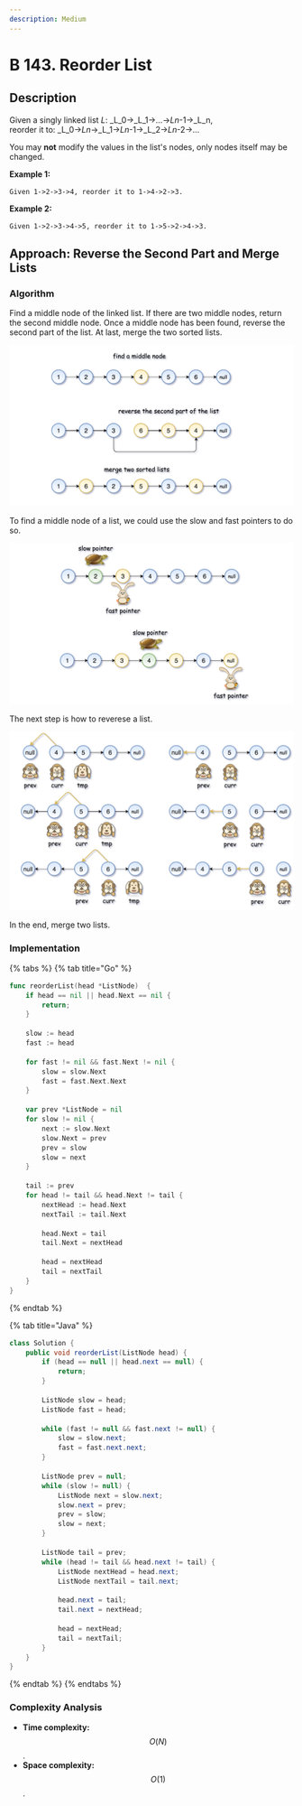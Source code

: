 ```yaml
---
description: Medium
---
```


# B 143. Reorder List

## Description

Given a singly linked list _L_: _L_0→_L_1→…→_Ln_-1→_L_n,  
reorder it to: _L_0→_Ln_→_L_1→_Ln_-1→_L_2→_Ln_-2→…

You may **not** modify the values in the list's nodes, only nodes itself may be changed.

**Example 1:**

```text
Given 1->2->3->4, reorder it to 1->4->2->3.
```

**Example 2:**

```text
Given 1->2->3->4->5, reorder it to 1->5->2->4->3.
```

## Approach: Reverse the Second Part and Merge Lists

### Algorithm

Find a middle node of the linked list. If there are two middle nodes, return the second middle node. Once a middle node has been found, reverse the second part of the list. At last, merge the two sorted lists.

![](../../../.gitbook/assets/image%20%28182%29.png)

To find a middle node of a list, we could use the slow and fast pointers to do so.

![](../../../.gitbook/assets/image%20%28184%29.png)

The next step is how to reverese a list.

![](../../../.gitbook/assets/image%20%28183%29.png)

In the end, merge two lists.

### Implementation

{% tabs %}
{% tab title="Go" %}
```go
func reorderList(head *ListNode)  {
    if head == nil || head.Next == nil {
        return;
    }
    
    slow := head
    fast := head
    
    for fast != nil && fast.Next != nil {
        slow = slow.Next
        fast = fast.Next.Next
    }
    
    var prev *ListNode = nil
    for slow != nil {
        next := slow.Next
        slow.Next = prev
        prev = slow
        slow = next
    }
    
    tail := prev
    for head != tail && head.Next != tail {
        nextHead := head.Next
        nextTail := tail.Next
        
        head.Next = tail
        tail.Next = nextHead
        
        head = nextHead
        tail = nextTail
    }
}
```
{% endtab %}

{% tab title="Java" %}
```java
class Solution {
    public void reorderList(ListNode head) {
        if (head == null || head.next == null) {
            return;
        }

        ListNode slow = head;
        ListNode fast = head;

        while (fast != null && fast.next != null) {
            slow = slow.next;
            fast = fast.next.next;
        }

        ListNode prev = null;
        while (slow != null) {
            ListNode next = slow.next;
            slow.next = prev;
            prev = slow;
            slow = next;
        }

        ListNode tail = prev;
        while (head != tail && head.next != tail) {
            ListNode nextHead = head.next;
            ListNode nextTail = tail.next;

            head.next = tail;
            tail.next = nextHead;

            head = nextHead;
            tail = nextTail;
        }
    }
}
```
{% endtab %}
{% endtabs %}

### Complexity Analysis

* **Time complexity:** $$O(N)$$.
* **Space complexity:** $$O(1)$$.

